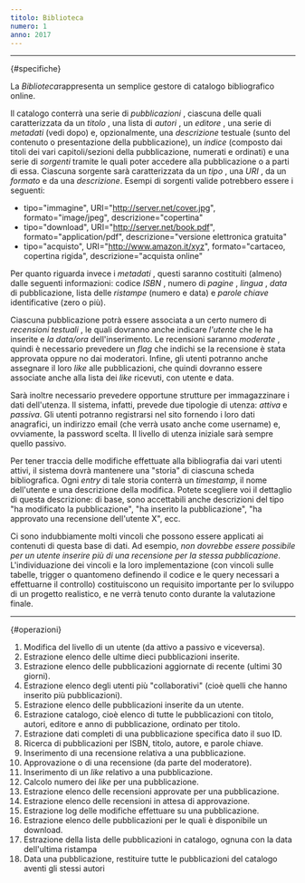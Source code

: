 ```yaml
---
titolo: Biblioteca
numero: 1
anno: 2017
---
```



-------
{#specifiche}


La *Biblioteca*rappresenta un semplice gestore di
catalogo bibliografico online.

Il catalogo conterrà una serie di *pubblicazioni* ,
ciascuna delle quali caratterizzata da un *titolo* , una lista di *autori* ,
un *editore* , una serie di *metadati* (vedi dopo) e, opzionalmente,
una *descrizione* testuale (sunto del contenuto o presentazione della
pubblicazione), un *indice* (composto dai titoli dei vari capitoli/sezioni
della pubblicazione, numerati e ordinati) e una serie di *sorgenti*
tramite le quali poter accedere alla pubblicazione o a parti di essa. Ciascuna
sorgente sarà caratterizzata da un *tipo* , una *URI* , da un *formato*
e da una *descrizione*. Esempi di sorgenti valide potrebbero essere i
seguenti:
- tipo="immagine", URI="http://server.net/cover.jpg",
formato="image/jpeg", descrizione="copertina"
- tipo="download", URI="http://server.net/book.pdf",
formato="application/pdf", descrizione="versione elettronica gratuita"
- tipo="acquisto", URI="http://www.amazon.it/xyz", formato="cartaceo,
copertina rigida", descrizione="acquista online"

Per quanto riguarda invece i *metadati* , questi saranno
costituiti (almeno) dalle seguenti informazioni: codice *ISBN* , numero di *pagine* ,
*lingua* , *data* di pubblicazione, lista delle *ristampe*
(numero e data) e *parole chiave* identificative (zero o più).

Ciascuna pubblicazione potrà essere associata a un certo
numero di *recensioni testuali* , le quali dovranno anche indicare *l'utente*
che le ha inserite e *la data/ora* dell'inserimento. Le recensioni saranno
*moderate* , quindi è necessario prevedere un *flag* che indichi se la
recensione è stata approvata oppure no dai moderatori. Infine, gli utenti
potranno anche assegnare il loro *like* alle pubblicazioni, che quindi
dovranno essere associate anche alla lista dei *like* ricevuti, con utente
e data.

Sarà inoltre necessario prevedere opportune strutture per
immagazzinare i dati dell'utenza. Il sistema, infatti, prevede due tipologie di
utenza: *attiva* e *passiva*. Gli utenti potranno registrarsi nel
sito fornendo i loro dati anagrafici, un indirizzo email (che verrà usato anche
come username) e, ovviamente, la password scelta. Il livello di utenza iniziale
sarà sempre quello passivo.

Per tener traccia delle modifiche effettuate alla
bibliografia dai vari utenti attivi, il sistema dovrà mantenere una "storia" di
ciascuna scheda bibliografica. Ogni *entry* di tale storia conterrà un *timestamp*,
il nome dell'utente e una descrizione della modifica. Potete scegliere voi il
dettaglio di questa descrizione: di base, sono accettabili anche descrizioni
del tipo "ha modificato la pubblicazione", "ha inserito la pubblicazione", "ha
approvato una recensione dell'utente X", ecc.

Ci sono indubbiamente molti vincoli che possono essere
applicati ai contenuti di questa base di dati. Ad esempio, *non dovrebbe
essere possibile per un utente inserire più di una recensione per la stessa
pubblicazione*. L'individuazione dei vincoli e la loro implementazione (con
vincoli sulle tabelle, trigger o quantomeno definendo il codice e le query
necessari a effettuarne il controllo) costituiscono un requisito importante per
lo sviluppo di un progetto realistico, e ne verrà tenuto conto durante la
valutazione finale.  


-------
{#operazioni}


1. Modifica del livello di un utente (da attivo a passivo e viceversa).
2. Estrazione elenco delle ultime dieci pubblicazioni inserite.
3. Estrazione elenco delle pubblicazioni aggiornate di recente (ultimi 30
giorni).
4. Estrazione elenco degli utenti più "collaborativi" (cioè quelli che hanno
inserito più pubblicazioni).
5. Estrazione elenco delle pubblicazioni inserite da un utente.
6. Estrazione catalogo, cioè elenco di tutte le pubblicazioni con titolo,
autori, editore e anno di pubblicazione, ordinato per titolo.
7. Estrazione dati completi di una pubblicazione specifica dato il suo ID.
8. Ricerca di pubblicazioni per ISBN, titolo, autore, e parole chiave.
9. Inserimento di una recensione relativa a una pubblicazione.
10. Approvazione o di una recensione (da parte del moderatore).
11. Inserimento di un *like* relativo a una pubblicazione.
12. Calcolo numero dei *like* per una pubblicazione.
13. Estrazione elenco delle recensioni approvate per una pubblicazione.
14. Estrazione elenco delle recensioni in attesa di approvazione.
15. Estrazione log delle modifiche effettuare su una pubblicazione.
16. Estrazione elenco delle pubblicazioni per le quali è disponibile un
download.
17. Estrazione della lista delle pubblicazioni in catalogo, ognuna con la
data dell'ultima ristampa
18. Data una pubblicazione, restituire tutte le pubblicazioni del catalogo
aventi gli stessi autori

